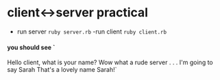 # client<->server practical


- run server `ruby server.rb`
-run client `ruby client.rb`

#### you should see `
Hello client, what is your name?
Wow what a rude server . . .  I'm going to say Sarah
That's a lovely name Sarah!`
